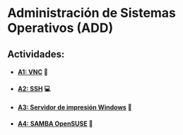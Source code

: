 # Administración de Sistemas Operativos (ADD)

## Actividades:
* #### [A1: VNC](a1/README.md) :eyes:

* #### [A2: SSH](a2/README.md) :computer:

* #### [A3: Servidor de impresión Windows](a3/README.md)  :card_index:

* #### [A4: SAMBA OpenSUSE](a4/README.md) :satellite:
